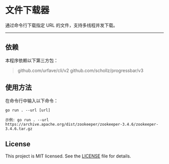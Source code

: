 # 文件下载器

通过命令行下载指定 URL 的文件，支持多线程并发下载。

---

## 依赖

本程序依赖以下第三方包：

> github.com/urfave/cli/v2
> github.com/schollz/progressbar/v3

## 使用方法

在命令行中输入以下命令：

```shell
go run . --url [url]

示例: go run . --url https://archive.apache.org/dist/zookeeper/zookeeper-3.4.6/zookeeper-3.4.6.tar.gz
```


## License

This project is MIT licensed. See the [LICENSE](https://github.com/haoel/ipsearch/blob/main/LICENSE) file for details.